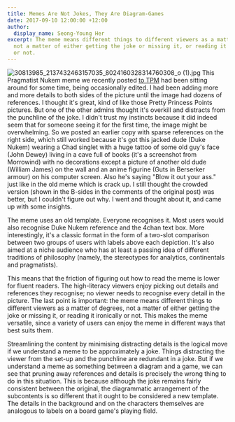 ```yaml
---
title: Memes Are Not Jokes, They Are Diagram-Games
date: 2017-09-10 12:00:00 +12:00
author:
  display_name: Seong-Young Her
excerpt: The meme means different things to different viewers as a matter of degrees,
  not a matter of either getting the joke or missing it, or reading it ironically
  or not.
---
```


![30813985_2137432463157035_8024160328314760308_o (1).jpg](/uploads/30813985_2137432463157035_8024160328314760308_o%20(1).jpg)
This Pragmatist Nukem meme we recently posted [to TPM](https://www.facebook.com/thephilosophersmeme/photos/a.1652768588290094/2137432463157035/) had been sitting around for some time, being occasionally edited. I had been adding more and more details to both sides of the picture until the image had dozens of references. I thought it's great, kind of like those Pretty Princess Points pictures. But one of the other admins thought it's overkill and distracts from the punchline of the joke. I didn't trust my instincts because it did indeed seem that for someone seeing it for the first time, the image might be overwhelming. So we posted an earlier copy with sparse references on the right side, which still worked because it's got this jacked dude (Duke Nukem) wearing a Chad singlet with a huge tattoo of some old guy's face (John Dewey) living in a cave full of books (it's a screenshot from Morrowind) with no decorations except a picture of another old dude (William James) on the wall and an anime figurine (Guts in Berserker armour) on his computer screen. Also he's saying "Blow it out your ass." just like in the old meme which is crack up. I still thought the crowded version (shown in the B-sides in the comments of the original post) was better, but I couldn't figure out why. I went and thought about it, and came up with some insights.

The meme uses an old template. Everyone recognises it. Most users would also recognise Duke Nukem reference and the 4chan text box. More interestingly, it's a classic format in the form of a two-slot comparison between two groups of users with labels above each depiction. It's also aimed at a niche audience who has at least a passing idea of different traditions of philosophy (namely, the stereotypes for analytics, continentals and pragmatists). 

This means that the friction of figuring out how to read the meme is lower for fluent readers. The high-literacy viewers enjoy picking out details and references they recognise; no viewer needs to recognise every detail in the picture. The last point is important: the meme means different things to different viewers as a matter of degrees, not a matter of either getting the joke or missing it, or reading it ironically or not. This makes the meme versatile, since a variety of users can enjoy the meme in different ways that best suits them. 

Streamlining the content by minimising distracting details is the logical move if we understand a meme to be approximately a joke. Things distracting the viewer from the set-up and the punchline are redundant in a joke. But if we understand a meme as something between a diagram and a game, we can see that pruning away references and details is precisely the wrong thing to do in this situation. This is because although the joke remains fairly consistent between the original, the diagrammatic arrangement of the subcontents is so different that it ought to be considered a new template. The details in the background and on the characters themselves are analogous to labels on a board game's playing field. 